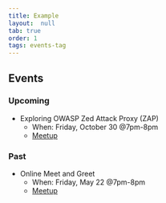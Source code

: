 ```yaml
---
title: Example
layout:  null
tab: true
order: 1
tags: events-tag
---
```


## Events

### Upcoming

- Exploring OWASP Zed Attack Proxy (ZAP)
  - When: Friday, October 30 @7pm-8pm
  - [Meetup](https://www.meetup.com/OWASP-Somerset-Chapter/events/273592981/)


### Past

- Online Meet and Greet
  - When: Friday, May 22 @7pm-8pm
  - [Meetup](https://www.meetup.com/OWASP-Somerset-Chapter/events/270685520/)
